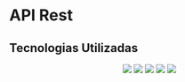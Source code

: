 <h1>API Rest</h1>
<h2>Tecnologias Utilizadas</h2>
<p align="center">
     <a alt="nodeJs">
        <img src="https://img.shields.io/badge/NodeJs-green.svg" />
    </a>
     <a alt="adonisJs">
        <img src="https://img.shields.io/badge/AdonisJs-purple.svg" />
    </a>
     <a alt="JavaScript">
        <img src="https://img.shields.io/badge/JavaScript-yellow.svg" />
    </a>
     <a alt="TypeScript">
        <img src="https://img.shields.io/badge/TypeScript-blue.svg" />
    </a>
     <a alt="SqLite">
        <img src="https://img.shields.io/badge/SqLite-lightblue.svg" />
    </a>
</p>
